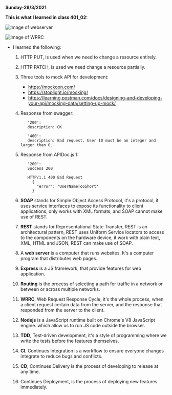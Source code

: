 **Sunday-28/3/2021**

**This is what I learned in class 401_02:**

![Image of webserver](https://i0.wp.com/www.informationq.com/wp-content/uploads/2017/12/What-is-a-Web-Server.jpg?resize=2196%2C1476&ssl=1)

![Image of WRRC](https://image.slidesharecdn.com/inft132-09303webconcepts-090920164402-phpapp02/95/inft132-093-03-web-concepts-5-728.jpg?cb=1253465082)


* I learned the following:

  1. HTTP PUT, is used when we need to change a resource entirely.
  2. HTTP PATCH, is used we need change a resource partially.
  3. Three tools to mock API for development:
      - https://mockoon.com/
      - https://stoplight.io/mocking/
      - https://learning.postman.com/docs/designing-and-developing-your-api/mocking-data/setting-up-mock/

  4. Response from swagger:         
              
            '200':
            description: OK

            '400':
            description: Bad request. User ID must be an integer and larger than 0.

  5. Response from APIDoc.js 1:
             
            '200':
            Success 200
            
            HTTP/1.1 400 Bad Request
              {
                "error": "UserNameTooShort"
              }
  6. **SOAP** stands for Simple Object Access Protocol, it's a protocol, it uses service interfaces to expose its functionality to client applications, only works with XML formats, and SOAP cannot make use of REST.
  7. **REST** stands for Representational State Transfer, REST is an architectural pattern, REST uses Uniform Service locators to access to the components on the hardware device, it work with plain text, XML, HTML and JSON, REST can make use of SOAP.
  8. A **web server** is a computer that runs websites. It's a computer program that distributes web pages.
  9. **Express** is a JS framework, that provide features for web application.
  10. **Routing** is the process of selecting a path for traffic in a network or between or across multiple networks.
  11. **WRRC**, Web Request Response Cycle, it's the whole process, when a client request certain data from the server, and the response that responded from the server to the client.
  12. **Nodejs** is a JavaScript runtime built on Chrome's V8 JavaScript engine. which allow us to run JS code outside the browser.
  13. **TDD**, Test-driven development, it's a style of programming where we write the tests before the features themselves.
  14. **CI**, Continues Integration is a workflow to ensure everyone changes integrate to reduce bugs and conflicts.
  15. **CD**, Continues Delivery is the process of developing to release at any time.
  16. Continues Deployment, is the process of deploying new features immediately.  

